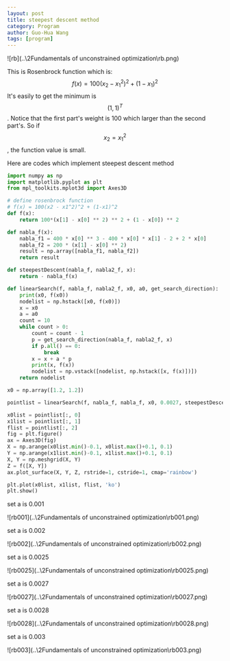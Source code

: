 ```yaml
---
layout: post
title: steepest descent method
category: Program
author: Guo-Hua Wang
tags: [program]
---
```


![rb](..\2Fundamentals of unconstrained optimization\rb.png)



This is Rosenbrock function which is:
$$
f(x)= 100(x_2-x_1^2)^2+(1-x_1)^2
$$
It's easily to get the minimum is $$(1,1)^T$$. Notice that the first part's weight is 100 which larger than the second part's. So if $$x_2=x_1^2$$, the function value is small.

Here are codes which implement steepest  descent method

```python
import numpy as np
import matplotlib.pyplot as plt
from mpl_toolkits.mplot3d import Axes3D

# define rosenbrock function
# f(x) = 100(x2 - x1^2)^2 + (1-x1)^2
def f(x):
    return 100*(x[1] - x[0] ** 2) ** 2 + (1 - x[0]) ** 2

def nabla_f(x):
    nabla_f1 = 400 * x[0] ** 3 - 400 * x[0] * x[1] - 2 + 2 * x[0]
    nabla_f2 = 200 * (x[1] - x[0] ** 2)
    result = np.array([nabla_f1, nabla_f2])
    return result

def steepestDescent(nabla_f, nabla2_f, x):
    return - nabla_f(x)

def linearSearch(f, nabla_f, nabla2_f, x0, a0, get_search_direction):
    print(x0, f(x0))
    nodelist = np.hstack([x0, f(x0)])
    x = x0
    a = a0
    count = 10
    while count > 0:
        count = count - 1
        p = get_search_direction(nabla_f, nabla2_f, x)
        if p.all() == 0:
            break
        x = x + a * p
        print(x, f(x))
        nodelist = np.vstack([nodelist, np.hstack([x, f(x)])])
    return nodelist

x0 = np.array([1.2, 1.2])

pointlist = linearSearch(f, nabla_f, nabla_f, x0, 0.0027, steepestDescent)

x0list = pointlist[:, 0]
x1list = pointlist[:, 1]
flist = pointlist[:, 2]
fig = plt.figure()
ax = Axes3D(fig)
X = np.arange(x0list.min()-0.1, x0list.max()+0.1, 0.1)
Y = np.arange(x1list.min()-0.1, x1list.max()+0.1, 0.1)
X, Y = np.meshgrid(X, Y)
Z = f([X, Y])
ax.plot_surface(X, Y, Z, rstride=1, cstride=1, cmap='rainbow')

plt.plot(x0list, x1list, flist, 'ko')
plt.show()
```

set a is 0.001

![rb001](..\2Fundamentals of unconstrained optimization\rb001.png)

set a is 0.002

![rb002](..\2Fundamentals of unconstrained optimization\rb002.png)

set a is 0.0025

![rb0025](..\2Fundamentals of unconstrained optimization\rb0025.png)

set a is 0.0027

![rb0027](..\2Fundamentals of unconstrained optimization\rb0027.png)

set a is 0.0028

![rb0028](..\2Fundamentals of unconstrained optimization\rb0028.png)

set a is 0.003

![rb003](..\2Fundamentals of unconstrained optimization\rb003.png)

